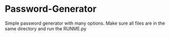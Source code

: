 # Password-Generator
Simple password generator with many options. 
Make sure all files are in the same directory and run the RUNME.py
